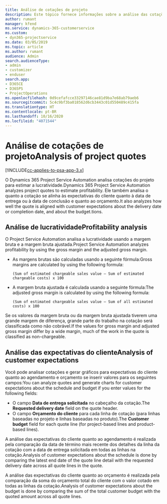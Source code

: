 ```yaml
---
title: Análise de cotações de projeto
description: Este tópico fornece informações sobre a análise das cotações do projeto.
author: rumant
manager: kfend
ms.service: dynamics-365-customerservice
ms.custom:
- dyn365-projectservice
ms.date: 03/05/2019
ms.topic: article
ms.author: rumant
audience: Admin
search.audienceType:
- admin
- customizer
- enduser
search.app:
- D365CE
- D365PS
- ProjectOperations
ms.openlocfilehash: 0d9cefafcce33297146cae81d9ba7e68ab79aeb6
ms.sourcegitcommit: 5c4c9bf3ba018562d6cb3443c01d550489c415fa
ms.translationtype: HT
ms.contentlocale: pt-BR
ms.lasthandoff: 10/16/2020
ms.locfileid: "4071544"
---
```

# <a name="analysis-of-project-quotes"></a><span data-ttu-id="361f7-103">Análise de cotações de projeto</span><span class="sxs-lookup"><span data-stu-id="361f7-103">Analysis of project quotes</span></span>

[!INCLUDE[cc-applies-to-psa-app-3.x](../includes/cc-applies-to-psa-app-3x.md)]

<span data-ttu-id="361f7-104">O Dynamics 365 Project Service Automation analisa cotações do projeto para estimar a lucratividade.</span><span class="sxs-lookup"><span data-stu-id="361f7-104">Dynamics 365 Project Service Automation analyzes project quotes to estimate profitability.</span></span> <span data-ttu-id="361f7-105">Ele também analisa o quanto a cotação se alinha às expectativas do cliente quanto à data de entrega ou à data de conclusão e quanto ao orçamento.</span><span class="sxs-lookup"><span data-stu-id="361f7-105">It also analyzes how well the quote is aligned with customer expectations about the delivery date or completion date, and about the budget.tions.</span></span>

## <a name="profitability-analysis"></a><span data-ttu-id="361f7-106">Análise de lucratividade</span><span class="sxs-lookup"><span data-stu-id="361f7-106">Profitability analysis</span></span>

<span data-ttu-id="361f7-107">O Project Service Automation analisa a lucratividade usando a margem bruta e a margem bruta ajustada.</span><span class="sxs-lookup"><span data-stu-id="361f7-107">Project Service Automation analyzes profitability by using the gross margin and the adjusted gross margin.</span></span>

- <span data-ttu-id="361f7-108">As margens brutas são calculadas usando a seguinte fórmula:</span><span class="sxs-lookup"><span data-stu-id="361f7-108">Gross margins are calculated by using the following formula:</span></span>

  `
    (Sum of estimated chargeable sales value – Sum of estimated chargeable costs) x 100
  `
- <span data-ttu-id="361f7-109">A margem bruta ajustada é calculada usando a seguinte fórmula:</span><span class="sxs-lookup"><span data-stu-id="361f7-109">The adjusted gross margin is calculated by using the following formula:</span></span>

  `
    (Sum of estimated chargeable sales value – Sum of all estimated costs) x 100
  `

<span data-ttu-id="361f7-110">Se os valores da margem bruta ou da margem bruta ajustada tiverem uma grande margem de diferença, grande parte do trabalho na cotação será classificada como não cobrável.</span><span class="sxs-lookup"><span data-stu-id="361f7-110">If the values for gross margin and adjusted gross margin differ by a wide margin, much of the work in the quote is classified as non-chargeable.</span></span>

## <a name="analysis-of-customer-expectations"></a><span data-ttu-id="361f7-111">Análise das expectativas do cliente</span><span class="sxs-lookup"><span data-stu-id="361f7-111">Analysis of customer expectations</span></span>

<span data-ttu-id="361f7-112">Você pode analisar cotações e gerar gráficos para expectativas do cliente quanto ao agendamento e orçamento se inserir valores para os seguintes campos:</span><span class="sxs-lookup"><span data-stu-id="361f7-112">You can analyze quotes and generate charts for customer expectations about the schedule and budget if you enter values for the following fields:</span></span>

- <span data-ttu-id="361f7-113">O campo **Data de entrega solicitada** no cabeçalho da cotação.</span><span class="sxs-lookup"><span data-stu-id="361f7-113">The **Requested delivery date** field on the quote header.</span></span>
- <span data-ttu-id="361f7-114">O campo **Orçamento do cliente** para cada linha de cotação (para linhas baseadas no projeto e linhas baseadas no produto).</span><span class="sxs-lookup"><span data-stu-id="361f7-114">The **Customer budget** field for each quote line (for project-based lines and product-based lines).</span></span>

<span data-ttu-id="361f7-115">A análise das expectativas do cliente quanto ao agendamento é realizada pela comparação da data de término mais recente dos detalhes da linha da cotação com a data de entrega solicitada em todas as linhas na cotação.</span><span class="sxs-lookup"><span data-stu-id="361f7-115">Analysis of customer expectations about the schedule is done by comparing the latest end date of the quote line detail with the requested delivery date across all quote lines in the quote.</span></span>

<span data-ttu-id="361f7-116">A análise das expectativas do cliente quanto ao orçamento é realizada pela comparação da soma do orçamento total do cliente com o valor cotado em todas as linhas da cotação.</span><span class="sxs-lookup"><span data-stu-id="361f7-116">Analysis of customer expectations about the budget is done by comparing the sum of the total customer budget with the quoted amount across all quote lines.</span></span>

